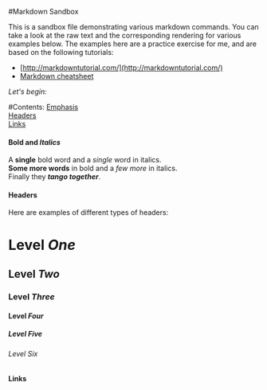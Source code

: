 #Markdown Sandbox

This is a sandbox file demonstrating various markdown commands. 
You can take a look at the raw text and the corresponding rendering for various examples below. 
The examples here are a practice exercise for me, and are based on the following tutorials:

* [http://markdowntutorial.com/](http://markdowntutorial.com/)
* [Markdown cheatsheet](https://github.com/adam-p/markdown-here/wiki/Markdown-Cheatsheet)

_Let's begin:_

#Contents:
[Emphasis](#bold-and-italics)  
[Headers](#headers)  
[Links](#links)  


#### **Bold** and _Italics_

A **single** bold word and a _single_ word in italics.  
**Some more words** in bold and a _few more_ in italics.  
Finally they **_tango together_**.

#### Headers

Here are examples of different types of headers:
# Level _One_
## Level _Two_
### Level _Three_
#### Level _Four_
##### Level _Five_
###### Level _Six_

#### Links

